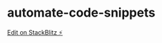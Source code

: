 # automate-code-snippets

[Edit on StackBlitz ⚡️](https://stackblitz.com/edit/automate-code-snippets)